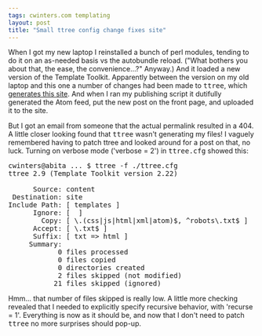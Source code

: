 ```yaml
---
tags: cwinters.com templating
layout: post
title: "Small ttree config change fixes site"
---
```




<p>When I got my new laptop I reinstalled a bunch of perl
modules, tending to do it on an as-needed basis vs the autobundle
reload. ("What bothers you about that, the ease, the
convenience...?" Anyway.) And it loaded a new version of the Template
Toolkit. Apparently between the version on my old laptop and this
one a number of changes had been made to <tt>ttree</tt>, which <a
href=/2008/07/08/new_site.html">generates
this site</a>. And when I ran my publishing script it dutifully
generated the Atom feed, put the new post on the front page,
and uploaded it to the site.</p>

<p>But I got an email from someone that the actual permalink
resulted in a 404. A little closer looking found that <tt>ttree</tt>
wasn't generating my files! I vaguely remembered having to patch
ttree and looked around for a post on that, no luck. Turning on
verbose mode ('verbose = 2') in <tt>ttree.cfg</tt> showed this:</p>

<pre class="sourceCode">
cwinters@abita ... $ ttree -f ./ttree.cfg
ttree 2.9 (Template Toolkit version 2.22)

      Source: content
 Destination: site
Include Path: [ templates ]
      Ignore: [  ]
        Copy: [ \.(css|js|html|xml|atom)$, ^robots\.txt$ ]
      Accept: [ \.txt$ ]
      Suffix: [ txt =&gt; html ]
     Summary: 
            0 files processed
            0 files copied
            0 directories created
            2 files skipped (not modified)
           21 files skipped (ignored)
</pre>

<p>Hmm... that number of files skipped is really low. A little
more checking revealed that I needed to explicitly specify
recursive behavior, with 'recurse = 1'. Everything is now as it
should be, and now that I don't need to patch <tt>ttree</tt>
no more surprises should pop-up.</p>



